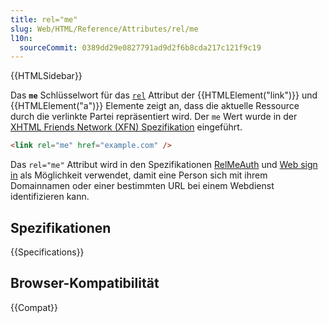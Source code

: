 ```yaml
---
title: rel="me"
slug: Web/HTML/Reference/Attributes/rel/me
l10n:
  sourceCommit: 0389dd29e0827791ad9d2f6b8cda217c121f9c19
---
```


{{HTMLSidebar}}

Das **`me`** Schlüsselwort für das [`rel`](/de/docs/Web/HTML/Reference/Elements/link#rel) Attribut der {{HTMLElement("link")}} und {{HTMLElement("a")}} Elemente zeigt an, dass die aktuelle Ressource durch die verlinkte Partei repräsentiert wird. Der `me` Wert wurde in der [XHTML Friends Network (XFN) Spezifikation](https://gmpg.org/xfn/) eingeführt.

```html
<link rel="me" href="example.com" />
```

Das `rel="me"` Attribut wird in den Spezifikationen [RelMeAuth](https://microformats.org/wiki/RelMeAuth) und [Web sign in](https://microformats.org/wiki/web-sign-in) als Möglichkeit verwendet, damit eine Person sich mit ihrem Domainnamen oder einer bestimmten URL bei einem Webdienst identifizieren kann.

## Spezifikationen

{{Specifications}}

## Browser-Kompatibilität

{{Compat}}
